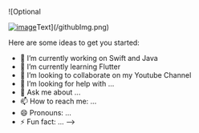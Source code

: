 ![Optional 

[![image](https://user-images.githubusercontent.com/6764957/87082196-3418a980-c25d-11ea-9987-0d9787d54100.png)](https://github.com/PrashantGaikwad-iOS?tab=repositories)Text](/githubImg.png)

Here are some ideas to get you started:

- 🔭 I’m currently working on Swift and Java
- 🌱 I’m currently learning Flutter
- 👯 I’m looking to collaborate on my Youtube Channel
- 🤔 I’m looking for help with ...
- 💬 Ask me about ...
- 📫 How to reach me: ...
- 😄 Pronouns: ...
- ⚡ Fun fact: ...
-->
